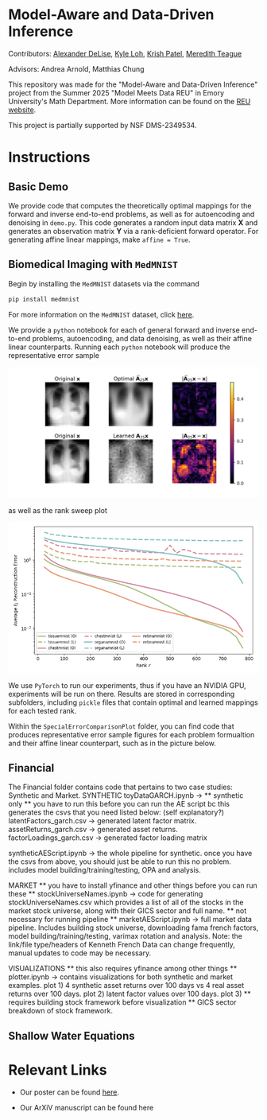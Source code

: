 # Model-Aware and Data-Driven Inference

Contributors: [Alexander DeLise](https://www.linkedin.com/in/alexanderdelise/), [Kyle Loh](https://www.linkedin.com/in/kyle-loh-a2a3272a9/), [Krish Patel](https://www.linkedin.com/in/krish-patel-1a8804224/), [Meredith Teague](https://www.linkedin.com/in/meredithcteague/)

Advisors: Andrea Arnold, Matthias Chung

This repository was made for the "Model-Aware and Data-Driven Inference" project from the Summer 2025 "Model Meets Data REU" in Emory University's Math Department. More information can be found on the [REU website](https://www.math.emory.edu/site/cmds-reuret/summer2025/).

This project is partially supported by NSF DMS-2349534. 

# Instructions
## Basic Demo
We provide code that computes the theoretically optimal mappings for the forward and inverse end-to-end problems, as well as for autoencoding and denoising in `demo.py`. This code generates a random input data matrix $\mathbf{X}$ and generates an observation matrix $\mathbf{Y}$ via a rank-deficient forward operator. For generating affine linear mappings, make `affine = True`.

## Biomedical Imaging with $\texttt{MedMNIST}$
Begin by installing the $\texttt{MedMNIST}$ datasets via the command 
```python
pip install medmnist
```
For more information on the $\texttt{MedMNIST}$ dataset, click [here](https://medmnist.com/). 

We provide a `python` notebook for each of general forward and inverse end-to-end problems, autoencoding, and data denoising, as well as their affine linear counterparts. Running each `python` notebook will produce the representative error sample

![errorSample](README-Pics/classic_chestmnist_mapping7181_errorcomparison.png)

as well as the rank sweep plot

![rankSweep](README-Pics/classic_ranksweep_200ep.png)

We use `PyTorch` to run our experiments, thus if you have an NVIDIA GPU, experiments will be run on there. Results are stored in corresponding subfolders, including `pickle` files that contain optimal and learned mappings for each tested rank.


Within the `SpecialErrorComparisonPlot` folder, you can find code that produces representative error sample figures for each problem formualtion and their affine linear counterpart, such as in the picture below. 


## Financial

The Financial folder contains code that pertains to two case studies: Synthetic and Market. 
SYNTHETIC 
toyDataGARCH.ipynb -> ** synthetic only ** you have to run this before you can run the AE script bc this generates the csvs that you need listed below: (self explanatory?)
latentFactors_garch.csv -> generated latent factor matrix. 
assetReturns_garch.csv -> generated asset returns. 
factorLoadings_garch.csv -> generated factor loading matrix

syntheticAEScript.ipynb -> the whole pipeline for synthetic. once you have the csvs from above, you should just be able to run this no problem. includes model building/training/testing, OPA and analysis. 

MARKET
** you have to install yfinance and other things before you can run these ** 
stockUniverseNames.ipynb -> code for generating stockUniverseNames.csv which provides a list of all of the stocks in the market stock universe, along with their GICS sector and full name. ** not necessary for running pipeline ** 
marketAEScript.ipynb -> full market data pipeline. Includes building stock universe, downloading fama french factors, model building/training/testing, varimax rotation and analysis. Note: the link/file type/headers of Kenneth French Data can change frequently, manual updates to code may be necessary.

VISUALIZATIONS
** this also requires yfinance among other things ** 
plotter.ipynb -> contains visualizations for both synthetic and market examples. plot 1) 4 synthetic asset returns over 100 days vs 4 real asset returns over 100 days. plot 2) latent factor values over 100 days. plot 3) ** requires building stock framework before visualization ** GICS sector breakdown of stock framework. 


## Shallow Water Equations


# Relevant Links
- Our poster can be found [here](https://drive.google.com/file/d/1kZ1RPy-E8zGCxs_8ntEbNDc42YKNFbQ0/view?usp=drive_link).

- Our ArXiV manuscript can be found here
